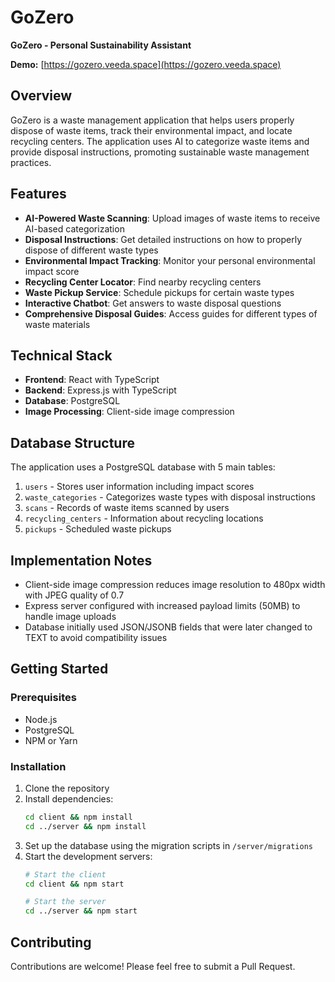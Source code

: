 # GoZero

**GoZero - Personal Sustainability Assistant**

**Demo:** [https://gozero.veeda.space](https://gozero.veeda.space)

## Overview

GoZero is a waste management application that helps users properly dispose of waste items, track their environmental impact, and locate recycling centers. The application uses AI to categorize waste items and provide disposal instructions, promoting sustainable waste management practices.

## Features

- **AI-Powered Waste Scanning**: Upload images of waste items to receive AI-based categorization
- **Disposal Instructions**: Get detailed instructions on how to properly dispose of different waste types
- **Environmental Impact Tracking**: Monitor your personal environmental impact score
- **Recycling Center Locator**: Find nearby recycling centers
- **Waste Pickup Service**: Schedule pickups for certain waste types
- **Interactive Chatbot**: Get answers to waste disposal questions
- **Comprehensive Disposal Guides**: Access guides for different types of waste materials

## Technical Stack

- **Frontend**: React with TypeScript
- **Backend**: Express.js with TypeScript
- **Database**: PostgreSQL
- **Image Processing**: Client-side image compression

## Database Structure

The application uses a PostgreSQL database with 5 main tables:

1. `users` - Stores user information including impact scores
2. `waste_categories` - Categorizes waste types with disposal instructions
3. `scans` - Records of waste items scanned by users
4. `recycling_centers` - Information about recycling locations
5. `pickups` - Scheduled waste pickups

## Implementation Notes

- Client-side image compression reduces image resolution to 480px width with JPEG quality of 0.7
- Express server configured with increased payload limits (50MB) to handle image uploads
- Database initially used JSON/JSONB fields that were later changed to TEXT to avoid compatibility issues

## Getting Started

### Prerequisites

- Node.js
- PostgreSQL
- NPM or Yarn

### Installation

1. Clone the repository
2. Install dependencies:
   ```bash
   cd client && npm install
   cd ../server && npm install
   ```
3. Set up the database using the migration scripts in `/server/migrations`
4. Start the development servers:
   ```bash
   # Start the client
   cd client && npm start
   
   # Start the server
   cd ../server && npm start
   ```

## Contributing

Contributions are welcome! Please feel free to submit a Pull Request.
